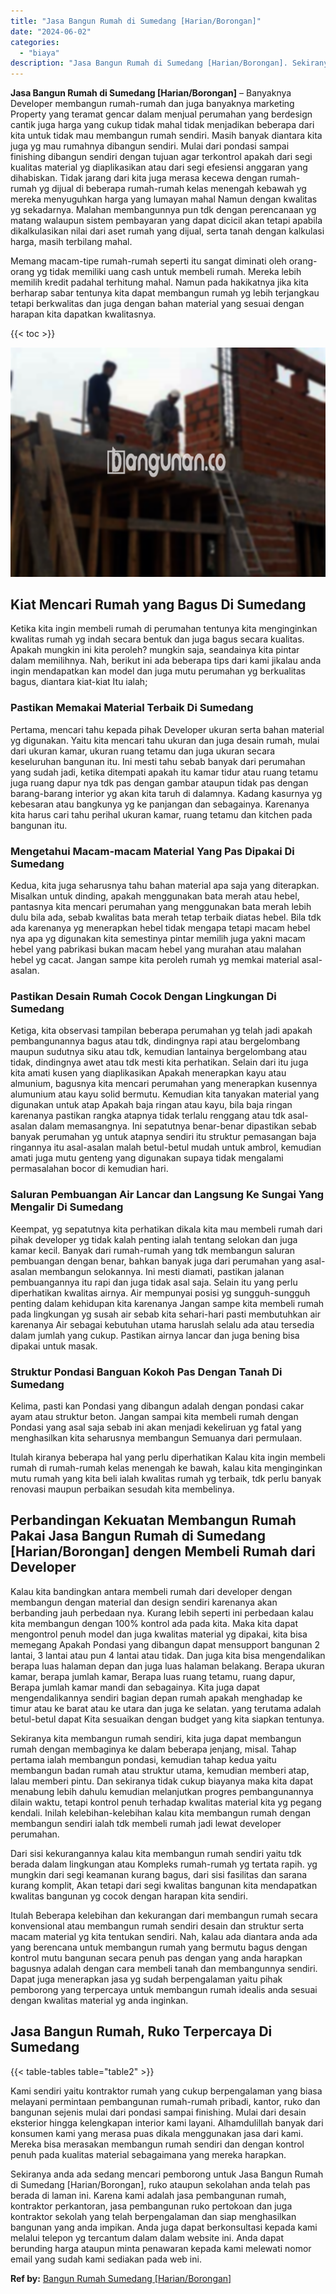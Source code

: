 ```yaml
---
title: "Jasa Bangun Rumah di Sumedang [Harian/Borongan]"
date: "2024-06-02"
categories: 
  - "biaya"
description: "Jasa Bangun Rumah di Sumedang [Harian/Borongan]. Sekiranya anda ada sedang mencari pemborong untuk Jasa Bangun Rumah di Sumedang [Harian/Borongan], ruko at..."
---
```


**Jasa Bangun Rumah di Sumedang \[Harian/Borongan\]** – Banyaknya Developer membangun rumah-rumah dan juga banyaknya marketing Property yang teramat gencar dalam menjual perumahan yang berdesign cantik juga harga yang cukup tidak mahal tidak menjadikan beberapa dari kita untuk tidak mau membangun rumah sendiri. Masih banyak diantara kita juga yg mau rumahnya dibangun sendiri. Mulai dari pondasi sampai finishing dibangun sendiri dengan tujuan agar terkontrol apakah dari segi kualitas material yg diaplikasikan atau dari segi efesiensi anggaran yang dihabiskan. Tidak jarang dari kita juga merasa kecewa dengan rumah-rumah yg dijual di beberapa rumah-rumah kelas menengah kebawah yg mereka menyuguhkan harga yang lumayan mahal Namun dengan kwalitas yg sekadarnya. Malahan membangunnya pun tdk dengan perencanaan yg matang walaupun sistem pembayaran yang dapat dicicil akan tetapi apabila dikalkulasikan nilai dari aset rumah yang dijual, serta tanah dengan kalkulasi harga, masih terbilang mahal.

Memang macam-tipe rumah-rumah seperti itu sangat diminati oleh orang-orang yg tidak memiliki uang cash untuk membeli rumah. Mereka lebih memilih kredit padahal terhitung mahal. Namun pada hakikatnya jika kita berharap sabar tentunya kita dapat membangun rumah yg lebih terjangkau tetapi berkwalitas dan juga dengan bahan material yang sesuai dengan harapan kita dapatkan kwalitasnya.

{{< toc >}}

![Jasa Bangun Rumah di Sumedang [Harian/Borongan]](/images/borong-bangunan-28.png)

## Kiat Mencari Rumah yang Bagus Di Sumedang

Ketika kita ingin membeli rumah di perumahan tentunya kita menginginkan kwalitas rumah yg indah secara bentuk dan juga bagus secara kualitas. Apakah mungkin ini kita peroleh? mungkin saja, seandainya kita pintar dalam memilihnya. Nah, berikut ini ada beberapa tips dari kami jikalau anda ingin mendapatkan kan model dan juga mutu perumahan yg berkualitas bagus, diantara kiat-kiat Itu ialah;

### Pastikan Memakai Material Terbaik Di Sumedang

Pertama, mencari tahu kepada pihak Developer ukuran serta bahan material yg digunakan. Yaitu kita mencari tahu ukuran dan juga desain rumah, mulai dari ukuran kamar, ukuran ruang tetamu dan juga ukuran secara keseluruhan bangunan itu. Ini mesti tahu sebab banyak dari perumahan yang sudah jadi, ketika ditempati apakah itu kamar tidur atau ruang tetamu juga ruang dapur nya tdk pas dengan gambar ataupun tidak pas dengan barang-barang interior yg akan kita taruh di dalamnya. Kadang kasurnya yg kebesaran atau bangkunya yg ke panjangan dan sebagainya. Karenanya kita harus cari tahu perihal ukuran kamar, ruang tetamu dan kitchen pada bangunan itu.

### Mengetahui Macam-macam Material Yang Pas Dipakai Di Sumedang

Kedua, kita juga seharusnya tahu bahan material apa saja yang diterapkan. Misalkan untuk dinding, apakah menggunakan bata merah atau hebel, pantasnya kita mencari perumahan yang menggunakan bata merah lebih dulu bila ada, sebab kwalitas bata merah tetap terbaik diatas hebel. Bila tdk ada karenanya yg menerapkan hebel tidak mengapa tetapi macam hebel nya apa yg digunakan kita semestinya pintar memilih juga yakni macam hebel yang pabrikasi bukan macam hebel yang murahan atau malahan hebel yg cacat. Jangan sampe kita peroleh rumah yg memkai material asal-asalan.

### Pastikan Desain Rumah Cocok Dengan Lingkungan Di Sumedang

Ketiga, kita observasi tampilan beberapa perumahan yg telah jadi apakah pembangunannya bagus atau tdk, dindingnya rapi atau bergelombang maupun sudutnya siku atau tdk, kemudian lantainya bergelombang atau tidak, dindingnya awet atau tdk mesti kita perhatikan. Selain dari itu juga kita amati kusen yang diaplikasikan Apakah menerapkan kayu atau almunium, bagusnya kita mencari perumahan yang menerapkan kusennya alumunium atau kayu solid bermutu. Kemudian kita tanyakan material yang digunakan untuk atap Apakah baja ringan atau kayu, bila baja ringan karenanya pastikan rangka atapnya tidak terlalu renggang atau tdk asal-asalan dalam memasangnya. Ini sepatutnya benar-benar dipastikan sebab banyak perumahan yg untuk atapnya sendiri itu struktur pemasangan baja ringannya itu asal-asalan malah betul-betul mudah untuk ambrol, kemudian amati juga mutu genteng yang digunakan supaya tidak mengalami permasalahan bocor di kemudian hari.

### Saluran Pembuangan Air Lancar dan Langsung Ke Sungai Yang Mengalir Di Sumedang

Keempat, yg sepatutnya kita perhatikan dikala kita mau membeli rumah dari pihak developer yg tidak kalah penting ialah tentang selokan dan juga kamar kecil. Banyak dari rumah-rumah yang tdk membangun saluran pembuangan dengan benar, bahkan banyak juga dari perumahan yang asal-asalan membangun selokannya. Ini mesti diamati, pastikan jalanan pembuangannya itu rapi dan juga tidak asal saja. Selain itu yang perlu diperhatikan kwalitas airnya. Air mempunyai posisi yg sungguh-sungguh penting dalam kehidupan kita karenanya Jangan sampe kita membeli rumah pada lingkungan yg susah air sebab kita sehari-hari pasti membutuhkan air karenanya Air sebagai kebutuhan utama haruslah selalu ada atau tersedia dalam jumlah yang cukup. Pastikan airnya lancar dan juga bening bisa dipakai untuk masak.

### Struktur Pondasi Banguan Kokoh Pas Dengan Tanah Di Sumedang

Kelima, pasti kan Pondasi yang dibangun adalah dengan pondasi cakar ayam atau struktur beton. Jangan sampai kita membeli rumah dengan Pondasi yang asal saja sebab ini akan menjadi kekeliruan yg fatal yang menghasilkan kita seharusnya membangun Semuanya dari permulaan.

Itulah kiranya beberapa hal yang perlu diperhatikan Kalau kita ingin membeli rumah di rumah-rumah kelas menengah ke bawah, kalau kita menginginkan mutu rumah yang kita beli ialah kwalitas rumah yg terbaik, tdk perlu banyak renovasi maupun perbaikan sesudah kita membelinya.

## Perbandingan Kekuatan Membangun Rumah Pakai Jasa Bangun Rumah di Sumedang \[Harian/Borongan\] dengen Membeli Rumah dari Developer

Kalau kita bandingkan antara membeli rumah dari developer dengan membangun dengan material dan design sendiri karenanya akan berbanding jauh perbedaan nya. Kurang lebih seperti ini perbedaan kalau kita membangun dengan 100% kontrol ada pada kita. Maka kita dapat mengontrol penuh model dan juga kwalitas material yg dipakai, kita bisa memegang Apakah Pondasi yang dibangun dapat mensupport bangunan 2 lantai, 3 lantai atau pun 4 lantai atau tidak. Dan juga kita bisa mengendalikan berapa luas halaman depan dan juga luas halaman belakang. Berapa ukuran kamar, berapa jumlah kamar, Berapa luas ruang tetamu, ruang dapur, Berapa jumlah kamar mandi dan sebagainya. Kita juga dapat mengendalikannya sendiri bagian depan rumah apakah menghadap ke timur atau ke barat atau ke utara dan juga ke selatan. yang terutama adalah betul-betul dapat Kita sesuaikan dengan budget yang kita siapkan tentunya.

Sekiranya kita membangun rumah sendiri, kita juga dapat membangun rumah dengan membaginya ke dalam beberapa jenjang, misal. Tahap pertama ialah membangun pondasi, kemudian tahap kedua yaitu membangun badan rumah atau struktur utama, kemudian memberi atap, lalau memberi pintu. Dan sekiranya tidak cukup biayanya maka kita dapat menabung lebih dahulu kemudian melanjutkan progres pembangunannya dilain waktu, tetapi kontrol penuh terhadap kwalitas material kita yg pegang kendali. Inilah kelebihan-kelebihan kalau kita membangun rumah dengan membangun sendiri ialah tdk membeli rumah jadi lewat developer perumahan.

Dari sisi kekurangannya kalau kita membangun rumah sendiri yaitu tdk berada dalam lingkungan atau Kompleks rumah-rumah yg tertata rapih. yg mungkin dari segi keamanan kurang bagus, dari sisi fasilitas dan sarana kurang komplit, Akan tetapi dari segi kwalitas bangunan kita mendapatkan kwalitas bangunan yg cocok dengan harapan kita sendiri.

Itulah Beberapa kelebihan dan kekurangan dari membangun rumah secara konvensional atau membangun rumah sendiri desain dan struktur serta macam material yg kita tentukan sendiri. Nah, kalau ada diantara anda ada yang berencana untuk membangun rumah yang bermutu bagus dengan kontrol mutu bangunan secara penuh pas dengan yang anda harapkan bagusnya adalah dengan cara membeli tanah dan membangunnya sendiri. Dapat juga menerapkan jasa yg sudah berpengalaman yaitu pihak pemborong yang terpercaya untuk membangun rumah idealis anda sesuai dengan kwalitas material yg anda inginkan.

## Jasa Bangun Rumah, Ruko Terpercaya Di Sumedang

{{< table-tables table="table2" >}}

Kami sendiri yaitu kontraktor rumah yang cukup berpengalaman yang biasa melayani permintaan pembangunan rumah-rumah pribadi, kantor, ruko dan bangunan sejenis mulai dari pondasi sampai finishing. Mulai dari desain eksterior hingga kelengkapan interior kami layani. Alhamdulillah banyak dari konsumen kami yang merasa puas dikala menggunakan jasa dari kami. Mereka bisa merasakan membangun rumah sendiri dan dengan kontrol penuh pada kualitas material sebagaimana yang mereka harapkan.

Sekiranya anda ada sedang mencari pemborong untuk Jasa Bangun Rumah di Sumedang \[Harian/Borongan\], ruko ataupun sekolahan anda telah pas berada di laman ini. Karena kami adalah jasa pembangunan rumah, kontraktor perkantoran, jasa pembangunan ruko pertokoan dan juga kontraktor sekolah yang telah berpengalaman dan siap menghasilkan bangunan yang anda impikan. Anda juga dapat berkonsultasi kepada kami melalui telepon yg tercantum dalam dalam website ini. Anda dapat berunding harga ataupun minta penawaran kepada kami melewati nomor email yang sudah kami sediakan pada web ini.

**Ref by:** [Bangun Rumah Sumedang [Harian/Borongan]](https://id.wikipedia.org/wiki/Bangun)
